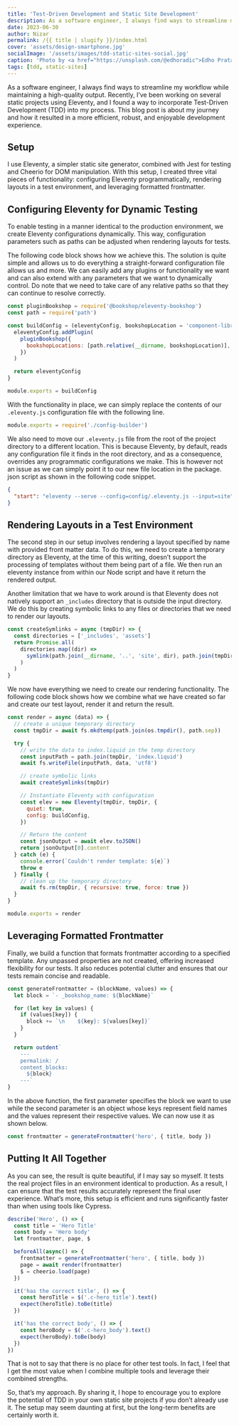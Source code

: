 ```yaml
---
title: 'Test-Driven Development and Static Site Development'
description: As a software engineer, I always find ways to streamline my workflow while maintaining a high-quality output. Recently, I’ve been working on several static projects using Eleventy, and I found a way to incorporate Test-Driven Development (TDD) into my process. This blog post is about my journey and how it resulted in a more efficient, robust, and enjoyable development experience.
date: 2023-06-30
author: Nizar
permalink: /{{ title | slugify }}/index.html
cover: 'assets/design-smartphone.jpg'
socialImage: '/assets/images/tdd-static-sites-social.jpg'
caption: 'Photo by <a href="https://unsplash.com/@edhoradic">Edho Pratama</a> on <a href="https://unsplash.com/photos/T6fDN60bMWY">Unsplash</a>'
tags: [tdd, static-sites]
---
```

As a software engineer, I always find ways to streamline my workflow while maintaining a high-quality output. Recently, I’ve been working on several static projects using Eleventy, and I found a way to incorporate Test-Driven Development (TDD) into my process. This blog post is about my journey and how it resulted in a more efficient, robust, and enjoyable development experience.

## Setup
I use Eleventy, a simpler static site generator, combined with Jest for testing and Cheerio for DOM manipulation. With this setup, I created three vital pieces of functionality: configuring Eleventy programmatically, rendering layouts in a test environment, and leveraging formatted frontmatter.

## Configuring Eleventy for Dynamic Testing

To enable testing in a manner identical to the production environment, we create Eleventy configurations dynamically. This way, configuration parameters such as paths can be adjusted when rendering layouts for tests.

The following code block shows how we achieve this. The solution is quite simple and allows us to do everything a straight-forward configuration file allows us and more. We can easily add any plugins or functionality we want and can also extend with any parameters that we want to dynamically control. Do note that we need to take care of any relative paths so that they can continue to resolve correctly.

```js
const pluginBookshop = require('@bookshop/eleventy-bookshop')
const path = require('path')

const buildConfig = (eleventyConfig, bookshopLocation = 'component-library') => {
  eleventyConfig.addPlugin(
    pluginBookshop({
      bookshopLocations: [path.relative(__dirname, bookshopLocation)],
    })
  )

  return eleventyConfig
}

module.exports = buildConfig
```
With the functionality in place, we can simply replace the contents of our `.eleventy.js` configuration file with the following line.

```js
module.exports = require('./config-builder')
```

We also need to move our `.eleventy.js` file from the root of the project directory to a different location. This is because Eleventy, by default, reads any configuration file it finds in the root directory, and as a consequence, overrides any programmatic configurations we make. This is however not an issue as we can simply point it to our new file location in the package. json script as shown in the following code snippet.

```json
{
  "start": "eleventy --serve --config=config/.eleventy.js --input=site"
}
```

## Rendering Layouts in a Test Environment

The second step in our setup involves rendering a layout specified by name with provided front matter data. To do this, we need to create a temporary directory as Eleventy, at the time of this writing, doesn’t support the processing of templates without them being part of a file. We then run an eleventy instance from within our Node script and have it return the rendered output.

Another limitation that we have to work around is that Eleventy does not natively support an `_includes` directory that is outside the input directory. We do this by creating symbolic links to any files or directories that we need to render our layouts.

```js
const createSymlinks = async (tmpDir) => {
  const directories = ['_includes', 'assets']
  return Promise.all(
    directories.map((dir) =>
      symlink(path.join(__dirname, '..', 'site', dir), path.join(tmpDir, dir))
    )
  )
}
```
We now have everything we need to create our rendering functionality. The following code block shows how we combine what we have created so far and create our test layout, render it and return the result.

```js
const render = async (data) => {
  // create a unique temporary directory
  const tmpDir = await fs.mkdtemp(path.join(os.tmpdir(), path.sep))

  try {
    // write the data to index.liquid in the temp directory
    const inputPath = path.join(tmpDir, 'index.liquid')
    await fs.writeFile(inputPath, data, 'utf8')

    // create symbolic links
    await createSymlinks(tmpDir)

    // Instantiate Eleventy with configuration
    const elev = new Eleventy(tmpDir, tmpDir, {
      quiet: true,
      config: buildConfig,
    })

    // Return the content
    const jsonOutput = await elev.toJSON()
    return jsonOutput[0].content
  } catch (e) {
    console.error(`Couldn't render template: ${e}`)
    throw e
  } finally {
    // clean up the temporary directory
    await fs.rm(tmpDir, { recursive: true, force: true })
  }
}

module.exports = render
```

## Leveraging Formatted Frontmatter

Finally, we build a function that formats frontmatter according to a specified template. Any unpassed properties are not created, offering increased flexibility for our tests. It also reduces potential clutter and ensures that our tests remain concise and readable.

```js
const generateFrontmatter = (blockName, values) => {
  let block = `- _bookshop_name: ${blockName}`

  for (let key in values) {
    if (values[key]) {
      block += `\n    ${key}: ${values[key]}`
    }
  }

  return outdent`
    ---
    permalink: /
    content_blocks:
      ${block}
    ---`
}
```

In the above function, the first parameter specifies the block we want to use while the second parameter is an object whose keys represent field names and the values represent their respective values. We can now use it as shown below.

```js
const frontmatter = generateFrontmatter('hero', { title, body })
```

## Putting It All Together

As you can see, the result is quite beautiful, if I may say so myself. It tests the real project files in an environment identical to production. As a result, I can ensure that the test results accurately represent the final user experience. What’s more, this setup is efficient and runs significantly faster than when using tools like Cypress.

```js
describe('Hero', () => {
  const title = 'Hero Title'
  const body = 'Hero body'
  let frontmatter, page, $

  beforeAll(async() => {
    frontmatter = generateFrontmatter('hero', { title, body })
    page = await render(frontmatter)
    $ = cheerio.load(page)
  })

  it('has the correct title', () => {
    const heroTitle = $('.c-hero_title').text()
    expect(heroTitle).toBe(title)
  })

  it('has the correct body', () => {
    const heroBody = $('.c-hero_body').text()
    expect(heroBody).toBe(body)
  })
})
```

That is not to say that there is no place for other test tools. In fact, I feel that I get the most value when I combine multiple tools and leverage their combined strengths. 

So, that’s my approach. By sharing it, I hope to encourage you to explore the potential of TDD in your own static site projects if you don’t already use it. The setup may seem daunting at first, but the long-term benefits are certainly worth it.
